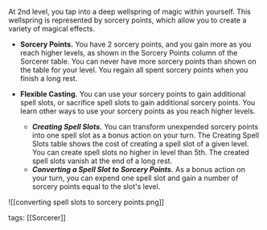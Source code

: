 At 2nd level, you tap into a deep wellspring of magic within yourself. This wellspring is represented by sorcery points, which allow you to create a variety of magical effects.

-   **Sorcery Points.** You have 2 sorcery points, and you gain more as you reach higher levels, as shown in the Sorcery Points column of the Sorcerer table. You can never have more sorcery points than shown on the table for your level. You regain all spent sorcery points when you finish a long rest.

-   **Flexible Casting.** You can use your sorcery points to gain additional spell slots, or sacrifice spell slots to gain additional sorcery points. You learn other ways to use your sorcery points as you reach higher levels.
    -   **_Creating Spell Slots._** You can transform unexpended sorcery points into one spell slot as a bonus action on your turn. The Creating Spell Slots table shows the cost of creating a spell slot of a given level. You can create spell slots no higher in level than 5th. The created spell slots vanish at the end of a long rest.
    -   **_Converting a Spell Slot to Sorcery Points._** As a bonus action on your turn, you can expend one spell slot and gain a number of sorcery points equal to the slot's level.

![[converting spell slots to sorcery points.png]]


tags: [[Sorcerer]]